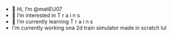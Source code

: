 - 👋 Hi, I’m @matiEU07
- 👀 I’m interested in T r a i n s
- 🌱 I’m currently learning T r a i n s
-   I'm currently working ona 2d train simulator made in scratch lul

<!---
matiEU07/matiEU07 is a ✨ special ✨ repository because its `README.md` (this file) appears on your GitHub profile.
You can click the Preview link to take a look at your changes.
--->
